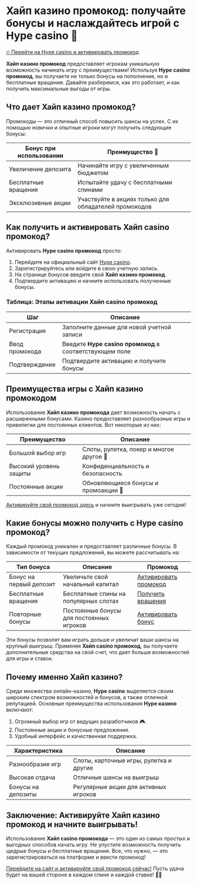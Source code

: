 # Хайп казино промокод: получайте бонусы и наслаждайтесь игрой с Hype casino 🎰

[🔥 Перейти на Hype casino и активировать промокод](https://hypekaz.com/dc2f44ad0)

**Хайп казино промокод** предоставляет игрокам уникальную возможность начинать игру с преимуществами! Используя **Hype casino промокод**, вы получаете не только бонусы на пополнение, но и бесплатные вращения. Давайте разберемся, как это работает, и как получить максимальные выгоды от игры.

## Что дает Хайп казино промокод?

Промокоды — это отличный способ повысить шансы на успех. С их помощью новички и опытные игроки могут получить следующие бонусы:

| Бонус при использовании | Преимущество 🎁 |
|--------------------------|-----------------|
| Увеличение депозита      | Начинайте игру с увеличенным бюджетом |
| Бесплатные вращения      | Испытайте удачу с бесплатными спинами |
| Эксклюзивные акции       | Участвуйте в акциях только для обладателей промокодов |

## Как получить и активировать Хайп casino промокод?

Активировать **Hype casino промокод** просто:

1. Перейдите на официальный сайт [Hype casino](https://hypekaz.com/dc2f44ad0).
2. Зарегистрируйтесь или войдите в свою учетную запись.
3. На странице бонусов введите свой **Хайп казино промокод**.
4. Подтвердите активацию и начните использовать полученные бонусы.

### Таблица: Этапы активации Хайп casino промокод

| Шаг                     | Описание                           |
|-------------------------|------------------------------------|
| Регистрация             | Заполните данные для новой учетной записи |
| Ввод промокода          | Введите **Hype casino промокод** в соответствующем поле |
| Подтверждение           | Подтвердите активацию и получите бонусы |

## Преимущества игры с Хайп казино промокодом

Использование **Хайп казино промокода** дает возможность начать с расширенными бонусами. Казино предоставляет разнообразные игры и привилегии для постоянных клиентов. Вот некоторые из них:

| Преимущество           | Описание                       |
|------------------------|---------------------------------|
| Большой выбор игр      | Слоты, рулетка, покер и многое другое 🎲 |
| Высокий уровень защиты | Конфиденциальность и безопасность |
| Постоянные акции       | Обновляющиеся бонусы и промоакции 🎉 |

[Активируйте свой промокод здесь](https://hypekaz.com/dc2f44ad0) и начните выигрывать уже сегодня!

## Какие бонусы можно получить с Hype casino промокод?

Каждый промокод уникален и предоставляет различные бонусы. В зависимости от текущих предложений, вы можете рассчитывать на:

| Тип бонуса              | Описание                                | Промокод                          |
|-------------------------|-----------------------------------------|-----------------------------------|
| Бонус на первый депозит | Увеличьте свой начальный капитал       | [Активировать промокод](https://hypekaz.com/dc2f44ad0) |
| Бесплатные вращения     | Бесплатные спины на популярных слотах | [Получить вращения](https://hypekaz.com/dc2f44ad0) |
| Повторные бонусы        | Постоянные бонусы для постоянных игроков | [Активировать бонус](https://hypekaz.com/dc2f44ad0) |

Эти бонусы позволят вам играть дольше и увеличат ваши шансы на крупный выигрыш. Применяя **Хайп casino промокод**, вы получаете дополнительные средства на свой счет, что дает больше возможностей для игры и ставок.

## Почему именно Хайп казино?

Среди множества онлайн-казино, **Hype casino** выделяется своим широким спектром возможностей и бонусов, а также отличной репутацией. Основные преимущества использования **Hype казино** включают:

1. Огромный выбор игр от ведущих разработчиков 🎮.
2. Постоянные акции и бонусные предложения.
3. Удобный интерфейс и качественная поддержка.

| Характеристика        | Описание                                 |
|-----------------------|------------------------------------------|
| Разнообразие игр      | Слоты, карточные игры, рулетка и другие |
| Высокая отдача        | Отличные шансы на выигрыш                 |
| Бонусы на депозиты    | Регулярные акции для активных игроков    |

## Заключение: Активируйте Хайп казино промокод и начните выигрывать!

Использование **Хайп casino промокода** — это один из самых простых и выгодных способов начать игру. Не упустите возможность получить щедрые бонусы и бесплатные вращения. Все, что нужно, — это зарегистрироваться на платформе и ввести промокод!

[Перейдите на сайт и активируйте свой промокод сейчас!](https://hypekaz.com/dc2f44ad0) Пусть удача будет на вашей стороне в каждом спине и каждой ставке! 🎉💸
